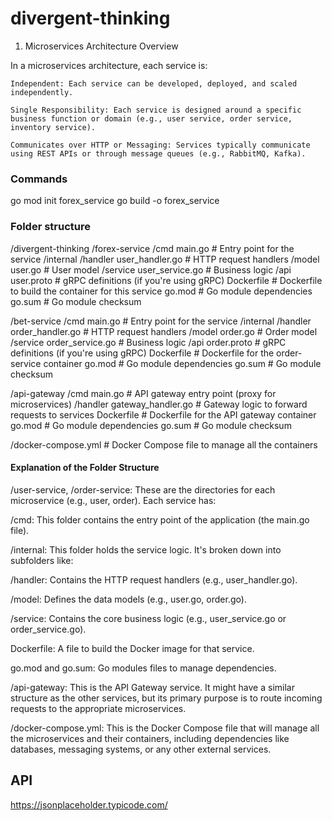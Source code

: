 # divergent-thinking

1. Microservices Architecture Overview

In a microservices architecture, each service is:

    Independent: Each service can be developed, deployed, and scaled independently.

    Single Responsibility: Each service is designed around a specific business function or domain (e.g., user service, order service, inventory service).

    Communicates over HTTP or Messaging: Services typically communicate using REST APIs or through message queues (e.g., RabbitMQ, Kafka).

### Commands
go mod init forex_service
go build -o forex_service

### Folder structure
/divergent-thinking
  /forex-service
    /cmd
      main.go                # Entry point for the service
    /internal
      /handler
        user_handler.go      # HTTP request handlers
      /model
        user.go              # User model
      /service
        user_service.go      # Business logic
    /api
      user.proto             # gRPC definitions (if you're using gRPC)
    Dockerfile               # Dockerfile to build the container for this service
    go.mod                   # Go module dependencies
    go.sum                   # Go module checksum

  /bet-service
    /cmd
      main.go                # Entry point for the service
    /internal
      /handler
        order_handler.go     # HTTP request handlers
      /model
        order.go             # Order model
      /service
        order_service.go     # Business logic
    /api
      order.proto            # gRPC definitions (if you're using gRPC)
    Dockerfile               # Dockerfile for the order-service container
    go.mod                   # Go module dependencies
    go.sum                   # Go module checksum

  /api-gateway
    /cmd
      main.go                # API gateway entry point (proxy for microservices)
    /handler
      gateway_handler.go     # Gateway logic to forward requests to services
    Dockerfile               # Dockerfile for the API gateway container
    go.mod                   # Go module dependencies
    go.sum                   # Go module checksum

  /docker-compose.yml        # Docker Compose file to manage all the containers

#### Explanation of the Folder Structure

/user-service, /order-service: These are the directories for each microservice (e.g., user, order). Each service has:

/cmd: This folder contains the entry point of the application (the main.go file).

/internal: This folder holds the service logic. It's broken down into subfolders like:

/handler: Contains the HTTP request handlers (e.g., user_handler.go).

/model: Defines the data models (e.g., user.go, order.go).

/service: Contains the core business logic (e.g., user_service.go or order_service.go).

Dockerfile: A file to build the Docker image for that service.

go.mod and go.sum: Go modules files to manage dependencies.

/api-gateway: This is the API Gateway service. It might have a similar structure as the other services, but its primary purpose is to route incoming requests to the appropriate microservices.

/docker-compose.yml: This is the Docker Compose file that will manage all the microservices and their containers, including dependencies like databases, messaging systems, or any other external services.

## API
https://jsonplaceholder.typicode.com/